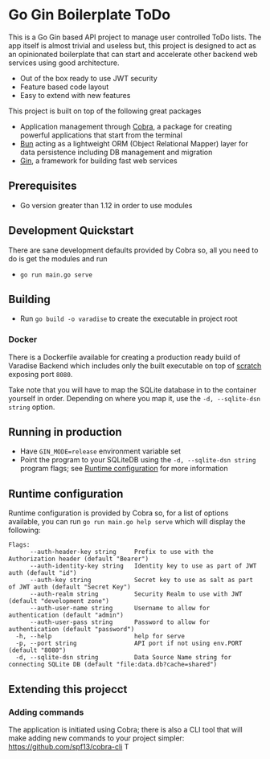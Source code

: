 # Go Gin Boilerplate ToDo

This is a Go Gin based API project to manage user controlled ToDo lists. The app itself is almost trivial and useless but, this project is designed to act as an opinionated boilerplate that can start and accelerate other backend web services using good architecture.

* Out of the box ready to use JWT security 
* Feature based code layout
* Easy to extend with new features

This project is built on top of the following great packages

* Application management through [Cobra](https://github.com/spf13/cobra), a package for creating powerful applications that start from the terminal
* [Bun](https://bun.uptrace.dev/) acting as a lightweight ORM (Object Relational Mapper) layer for data persistence including DB management and migration
* [Gin](https://gin-gonic.com/), a framework for building fast web services

## Prerequisites

* Go version greater than 1.12 in order to use modules

## Development Quickstart

There are sane development defaults provided by Cobra so, all you need to do is get the modules and run

* `go run main.go serve`

## Building

* Run `go build -o varadise` to create the executable in project root

### Docker

There is a Dockerfile available for creating a production ready build of Varadise Backend which includes only the built executable on top of [scratch](https://hub.docker.com/_/scratch) exposing port `8080`.

Take note that you will have to map the SQLite database in to the container yourself in order. Depending on where you map it, use the `-d, --sqlite-dsn string` option.

## Running in production

* Have `GIN_MODE=release` environment variable set
* Point the program to your SQLiteDB using the `-d, --sqlite-dsn string` program flags; see [Runtime configuration](#runtime-configuration) for more information 

## Runtime configuration

Runtime configuration is provided by Cobra so, for a list of options available, you can run `go run main.go help serve` which will display the following:

```shell
Flags:
      --auth-header-key string     Prefix to use with the Authorization header (default "Bearer")
      --auth-identity-key string   Identity key to use as part of JWT auth (default "id")
      --auth-key string            Secret key to use as salt as part of JWT auth (default "Secret Key")
      --auth-realm string          Security Realm to use with JWT (default "development zone")
      --auth-user-name string      Username to allow for authentication (default "admin")
      --auth-user-pass string      Password to allow for authentication (default "password")
  -h, --help                       help for serve
  -p, --port string                API port if not using env.PORT (default "8080")
  -d, --sqlite-dsn string          Data Source Name string for connecting SQLite DB (default "file:data.db?cache=shared")
```

## Extending this projecct

### Adding commands

The application is initiated using Cobra; there is also a CLI tool that will make adding new commands to your project simpler: https://github.com/spf13/cobra-cli
T
